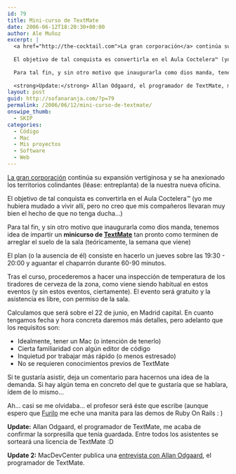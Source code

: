 ```yaml
---
id: 79
title: Mini-curso de TextMate
date: 2006-06-12T18:20:30+00:00
author: Ale Muñoz
excerpt: |
  <a href="http://the-cocktail.com">La gran corporación</a> continúa su expansión vertiginosa y se ha anexionado los territorios colindantes (léase: entreplanta) de la nuestra nueva oficina.
  
  El objetivo de tal conquista es convertirla en el Aula Coctelera™ (yo me hubiera mudado a vivir allí, pero no creo que mis compañeros llevaran muy bien el hecho de que no tenga ducha...)
  
  Para tal fin, y sin otro motivo que inaugurarla como dios manda, tenemos idea de impartir un <strong>minicurso de <a href="http://macromates.com">TextMate</a></strong> tan pronto como terminen de arreglar el suelo de la sala (teóricamente, la semana que viene)
  
  <strong>Update:</strong> Allan Odgaard, el programador de TextMate, me acaba de confirmar la sorpresilla que tenía guardada. Entre todos los asistentes se sorteará una licencia de TextMate :D
layout: post
guid: http://sofanaranja.com/?p=79
permalink: /2006/06/12/mini-curso-de-textmate/
onswipe_thumb:
  - SKIP
categories:
  - Código
  - Mac
  - Mis proyectos
  - Software
  - Web
---
```

[La gran corporación][tck] continúa su expansión vertiginosa y se ha anexionado los territorios colindantes (léase: entreplanta) de la nuestra nueva oficina.

El objetivo de tal conquista es convertirla en el Aula Coctelera™ (yo me hubiera mudado a vivir allí, pero no creo que mis compañeros llevaran muy bien el hecho de que no tenga ducha...)

Para tal fin, y sin otro motivo que inaugurarla como dios manda, tenemos idea de impartir un **minicurso de [TextMate][1]** tan pronto como terminen de arreglar el suelo de la sala (teóricamente, la semana que viene)

El plan (o la ausencia de él) consiste en hacerlo un jueves sobre las 19:30 - 20:00 y aguantar el chaparrón durante 60-90 minutos.

Tras el curso, procederemos a hacer una inspección de temperatura de los tiradores de cerveza de la zona, como viene siendo habitual en estos eventos (y sin estos eventos, ciertamente). El evento será gratuito y la asistencia es libre, con permiso de la sala.

Calculamos que será sobre el 22 de junio, en Madrid capital. En cuanto tengamos fecha y hora concreta daremos más detalles, pero adelanto que los requisitos son:

  - Idealmente, tener un Mac (o intención de tenerlo)
  - Cierta familiaridad con algún editor de código
  - Inquietud por trabajar más rápido (o menos estresado)
  - No se requieren conocimientos previos de TextMate

Si te gustaría asistir, deja un comentario para hacernos una idea de la demanda. Si hay algún tema en concreto del que te gustaría que se hablara, ídem de lo mismo...

Ah... casi se me olvidaba... el profesor será éste que escribe (aunque espero que [Furilo][f] me eche una manita para las demos de Ruby On Rails : )

**Update:** Allan Odgaard, el programador de TextMate, me acaba de confirmar la sorpresilla que tenía guardada. Entre todos los asistentes se sorteará una licencia de TextMate :D

**Update 2:** MacDevCenter publica una <a href="http://www.oreillynet.com/mac/blog/2006/06/mate_master_allan_odgaard_1.html">entrevista con Allan Odgaard</a>, el programador de TextMate.

[tck]: http://the-cocktail.com
[1]: http://macromates.com
[f]: http://furilo.com